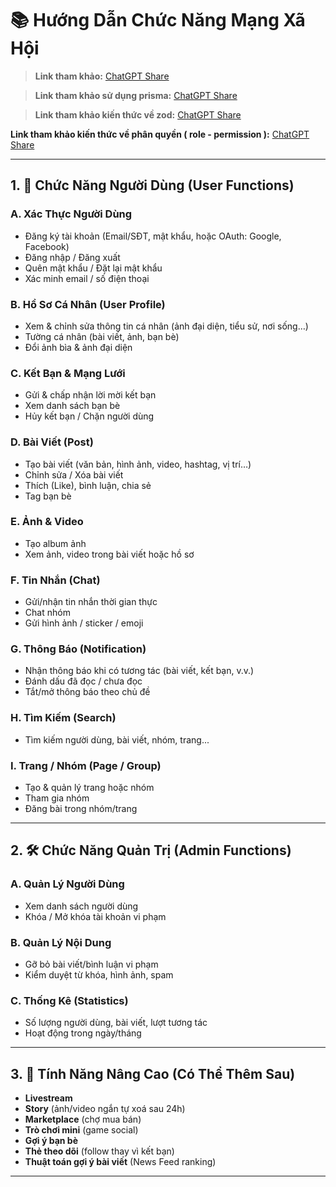 # 📚 Hướng Dẫn Chức Năng Mạng Xã Hội

> **Link tham khảo:** [ChatGPT Share](https://chatgpt.com/share/6841184c-2c08-8008-bf06-200d72a1c928)

> **Link tham khảo sử dụng prisma:** [ChatGPT Share](https://chatgpt.com/share/6841447e-0b68-8008-b0ff-336a6cb2a08e)

> **Link tham khảo kiến thức về zod:** [ChatGPT Share](https://chatgpt.com/share/68429606-8fc4-8008-91ce-8b994d3ce737)

**Link tham khảo kiến thức về phân quyền ( role - permission ):** [ChatGPT Share](https://chatgpt.com/share/6842966b-7360-8008-9a10-9c36d16f0e6e)

---

## 1. 👤 Chức Năng Người Dùng (User Functions)

### A. Xác Thực Người Dùng
- Đăng ký tài khoản (Email/SĐT, mật khẩu, hoặc OAuth: Google, Facebook)
- Đăng nhập / Đăng xuất
- Quên mật khẩu / Đặt lại mật khẩu
- Xác minh email / số điện thoại

### B. Hồ Sơ Cá Nhân (User Profile)
- Xem & chỉnh sửa thông tin cá nhân (ảnh đại diện, tiểu sử, nơi sống…)
- Tường cá nhân (bài viết, ảnh, bạn bè)
- Đổi ảnh bìa & ảnh đại diện

### C. Kết Bạn & Mạng Lưới
- Gửi & chấp nhận lời mời kết bạn
- Xem danh sách bạn bè
- Hủy kết bạn / Chặn người dùng

### D. Bài Viết (Post)
- Tạo bài viết (văn bản, hình ảnh, video, hashtag, vị trí…)
- Chỉnh sửa / Xóa bài viết
- Thích (Like), bình luận, chia sẻ
- Tag bạn bè

### E. Ảnh & Video
- Tạo album ảnh
- Xem ảnh, video trong bài viết hoặc hồ sơ

### F. Tin Nhắn (Chat)
- Gửi/nhận tin nhắn thời gian thực
- Chat nhóm
- Gửi hình ảnh / sticker / emoji

### G. Thông Báo (Notification)
- Nhận thông báo khi có tương tác (bài viết, kết bạn, v.v.)
- Đánh dấu đã đọc / chưa đọc
- Tắt/mở thông báo theo chủ đề

### H. Tìm Kiếm (Search)
- Tìm kiếm người dùng, bài viết, nhóm, trang...

### I. Trang / Nhóm (Page / Group)
- Tạo & quản lý trang hoặc nhóm
- Tham gia nhóm
- Đăng bài trong nhóm/trang

---

## 2. 🛠️ Chức Năng Quản Trị (Admin Functions)

### A. Quản Lý Người Dùng
- Xem danh sách người dùng
- Khóa / Mở khóa tài khoản vi phạm

### B. Quản Lý Nội Dung
- Gỡ bỏ bài viết/bình luận vi phạm
- Kiểm duyệt từ khóa, hình ảnh, spam

### C. Thống Kê (Statistics)
- Số lượng người dùng, bài viết, lượt tương tác
- Hoạt động trong ngày/tháng

---

## 3. 🚀 Tính Năng Nâng Cao (Có Thể Thêm Sau)

- **Livestream**
- **Story** (ảnh/video ngắn tự xoá sau 24h)
- **Marketplace** (chợ mua bán)
- **Trò chơi mini** (game social)
- **Gợi ý bạn bè**
- **Thẻ theo dõi** (follow thay vì kết bạn)
- **Thuật toán gợi ý bài viết** (News Feed ranking)

---


